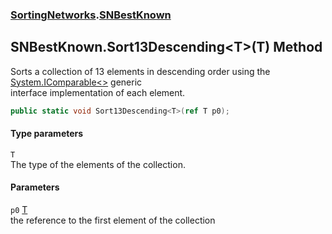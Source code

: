 ### [SortingNetworks](./SortingNetworks.md 'SortingNetworks').[SNBestKnown](./SortingNetworks-SNBestKnown.md 'SortingNetworks.SNBestKnown')
## SNBestKnown.Sort13Descending&lt;T&gt;(T) Method
Sorts a collection of 13 elements in descending order using the [System.IComparable&lt;&gt;](https://docs.microsoft.com/en-us/dotnet/api/System.IComparable-1 'System.IComparable`1') generic  
interface implementation of each element.  
```csharp
public static void Sort13Descending<T>(ref T p0);
```
#### Type parameters
<a name='SortingNetworks-SNBestKnown-Sort13Descending-T-(T)-T'></a>
`T`  
The type of the elements of the collection.  
  
#### Parameters
<a name='SortingNetworks-SNBestKnown-Sort13Descending-T-(T)-p0'></a>
`p0` [T](#SortingNetworks-SNBestKnown-Sort13Descending-T-(T)-T 'SortingNetworks.SNBestKnown.Sort13Descending&lt;T&gt;(T).T')  
the reference to the first element of the collection  
  
